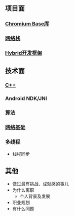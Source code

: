 
## 项目面
### [Chromium Base库](https://github.com/ustcqidi/Article/blob/master/%E5%9F%BA%E4%BA%8EChromium%20Code%20Base%E6%9E%84%E5%BB%BAApp%E8%B7%A8%E5%B9%B3%E5%8F%B0%E5%9F%BA%E7%A1%80%E5%BA%93.md)

### [网络栈](https://github.com/ustcqidi/Article/blob/master/%E7%BD%91%E7%BB%9C%E6%A0%88%E5%BC%80%E5%8F%91%E3%80%81%E5%AE%9A%E5%88%B6%E3%80%81%E4%BC%98%E5%8C%96%E5%AE%9E%E8%B7%B5.md)

### [Hybrid开发框架](https://github.com/ustcqidi/Article/blob/master/Hybrid%E5%BC%80%E5%8F%91%E6%A1%86%E6%9E%B6.md)

## 技术面
### [C++](https://github.com/ustcqidi/Article/blob/master/C%2B%2B%E5%9F%BA%E7%A1%80%E7%9F%A5%E8%AF%86.md)

### Android NDK/JNI

### 算法

### [网络基础](https://github.com/ustcqidi/Article/blob/master/%E7%BD%91%E7%BB%9C%E7%BC%96%E7%A8%8B%E5%9F%BA%E7%A1%80.md)

### 多线程
- 线程同步

## 其他
- 做过最有挑战、成就感的事儿
- 为什么离职
  - 个人背景及发展
- 职业规划
- 有什么问题
